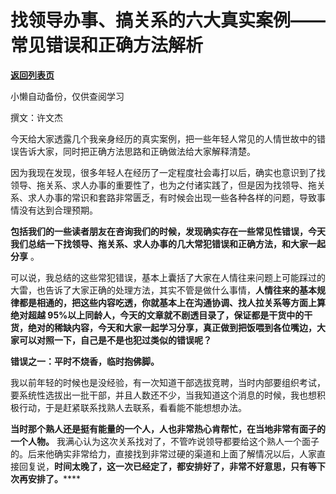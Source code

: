 # 找领导办事、搞关系的六大真实案例——常见错误和正确方法解析

[**返回列表页**](/gzh/费曼的小茶馆)

小懒自动备份，仅供查阅学习

撰文：许文杰  

今天给大家透露几个我亲身经历的真实案例，把一些年轻人常见的人情世故中的错误告诉大家，同时把正确方法思路和正确做法给大家解释清楚。

因为我现在发现，很多年轻人在经历了一定程度社会毒打以后，确实也意识到了找领导、拖关系、求人办事的重要性了，也为之付诸实践了，但是因为找领导、拖关系、求人办事的常识和套路非常匮乏，有时候会出现一些各种各样的问题，导致事情没有达到合理预期。

**包括我们的一些读者朋友在咨询我们的时候，发现确实存在一些常见性错误，今天我们总结一下找领导、拖关系、求人办事的几大常犯错误和正确方法，和大家一起分享**
。

可以说，我总结的这些常犯错误，基本上囊括了大家在人情往来问题上可能踩过的大雷，也告诉了大家正确的处理方法，其实不管是做什么事情，**人情往来的基本规律都是相通的，把这些内容吃透，你就基本上在沟通协调、找人拉关系等方面上算绝对超越
95%以上同龄人，今天的文章就不剧透目录了，**保证都是干货中的干货，绝对的稀缺内容，今天和大家一起学习分享，真正做到把饭喂到各位嘴边，**大家可以对照一下，自己是不是也犯过类似的错误呢？******

**错误之一：平时不烧香，临时抱佛脚。**

我以前年轻的时候也是没经验，有一次知道干部选拔竞聘，当时内部要组织考试，要系统性选拔出一批干部，并且人数还不少，当我知道这个消息的时候，我也想积极行动，于是赶紧联系找熟人去联系，看看能不能想想办法。

**当时那个熟人还是挺有能量的一个人，人也非常热心肯帮忙，在当地非常有面子的一个人物。**
我满心认为这次关系找对了，不管咋说领导都要给这个熟人一个面子的。后来他确实非常给力，直接找到非常过硬的渠道和上面了解情况以后，人家直接回复说，**时间太晚了，这一次已经定了，都安排好了，非常不好意思，只有等下次再安排了。******

